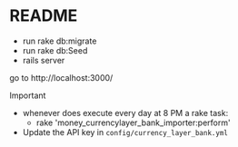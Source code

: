 # README

- run rake db:migrate
- run rake db:Seed
- rails server

go to http://localhost:3000/

Important
- whenever does execute every day at 8 PM a rake task:
  - rake 'money_currencylayer_bank_importer:perform'
- Update the API key in `config/currency_layer_bank.yml`
